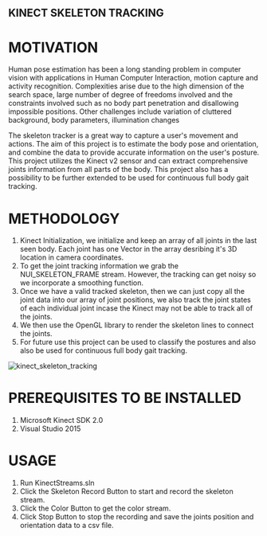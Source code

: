 ## KINECT SKELETON TRACKING

# MOTIVATION

Human pose estimation has been a long standing problem in computer vision with applications
in Human Computer Interaction, motion capture and activity recognition. Complexities arise
due to the high dimension of the search space, large number of degree of freedoms involved
and the constraints involved such as no body part penetration and disallowing impossible positions. Other challenges include variation of cluttered background, body parameters, illumination changes

The skeleton tracker is a great way to capture a user's movement and actions. The aim of this project is to estimate the body pose and orientation, and combine the data to provide accurate information on the user's posture. This project utilizes the Kinect v2 sensor and can extract comprehensive joints information from all parts of the body. This project also has a possibility to be further extended to be used for continuous full body gait tracking.

# METHODOLOGY

1. Kinect Initialization, we initialize and keep an array of all joints in the last seen body. Each joint has one Vector in the array desribing it's 3D location        in camera coordinates.
2. To get the joint tracking information we grab the NUI_SKELETON_FRAME stream. However, the tracking can get noisy so we incorporate a smoothing function.
3. Once we have a valid tracked skeleton, then we can just copy all the joint data into our array of joint positions, we also track the joint states of each            individual joint incase the Kinect may not be able to  track all of the joints.
4. We then use the OpenGL library to render the skeleton lines to connect the        joints.
5. For future use this project can be used to classify the postures and also also     be used for continuous full body gait tracking.


![kinect_skeleton_tracking](https://user-images.githubusercontent.com/30382104/59148619-44ff4780-89d9-11e9-8088-08535e0a4fc2.gif)


# PREREQUISITES TO BE INSTALLED
  1. Microsoft Kinect SDK 2.0
  2. Visual Studio 2015
 
# USAGE
  1. Run KinectStreams.sln
  2. Click the Skeleton Record Button to start and record the skeleton stream.
  3. Click the Color Button to get the color stream.
  4. Click Stop Button to stop the recording and save the joints position and orientation data to a csv file.
